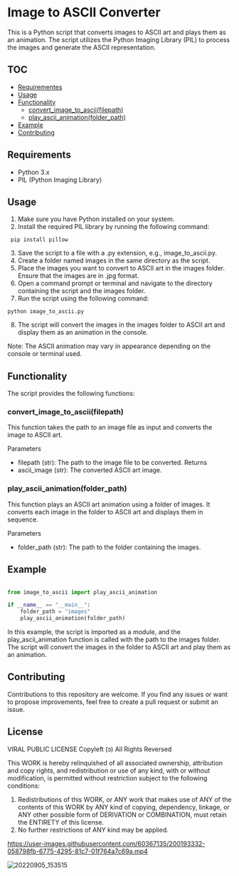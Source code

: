 # Image to ASCII Converter

This is a Python script that converts images to ASCII art and plays them as an animation. The script utilizes the Python Imaging Library (PIL) to process the images and generate the ASCII representation.

## TOC
<!--ts-->
   * [Requirementes](#Requirements)
   * [Usage](#Usage)
   * [Functionality](#Functionality)
      * [convert_image_to_ascii(filepath)](#convert_image_to_ascii(filepath))
      * [play_ascii_animation(folder_path)](#play_ascii_animation(folder_path))
   * [Example](#Example)
   * [Contributing](#Contributing)
<!--te-->

## Requirements
- Python 3.x
- PIL (Python Imaging Library)

## Usage
1. Make sure you have Python installed on your system.
2. Install the required PIL library by running the following command:
```
 pip install pillow
```
3. Save the script to a file with a .py extension, e.g., image_to_ascii.py.
4. Create a folder named images in the same directory as the script.
5. Place the images you want to convert to ASCII art in the images folder. Ensure that the images are in .jpg format.
6. Open a command prompt or terminal and navigate to the directory containing the script and the images folder.
7. Run the script using the following command:
```
python image_to_ascii.py
```
8. The script will convert the images in the images folder to ASCII art and display them as an animation in the console.

Note: The ASCII animation may vary in appearance depending on the console or terminal used.

## Functionality

The script provides the following functions:

### convert_image_to_ascii(filepath)
This function takes the path to an image file as input and converts the image to ASCII art.

Parameters
- filepath (str): The path to the image file to be converted.
Returns
- ascii_image (str): The converted ASCII art image.

### play_ascii_animation(folder_path)

This function plays an ASCII art animation using a folder of images. It converts each image in the folder to ASCII art and displays them in sequence.

Parameters
- folder_path (str): The path to the folder containing the images.

## Example

```python

from image_to_ascii import play_ascii_animation

if __name__ == "__main__":
    folder_path = "images"
    play_ascii_animation(folder_path)

```
In this example, the script is imported as a module, and the play_ascii_animation function is called with the path to the images folder. The script will convert the images in the folder to ASCII art and play them as an animation.

## Contributing
Contributions to this repository are welcome. If you find any issues or want to propose improvements, feel free to create a pull request or submit an issue.


## License
VIRAL PUBLIC LICENSE
Copyleft (ɔ) All Rights Reversed

This WORK is hereby relinquished of all associated ownership, attribution and copy rights, and redistribution or use of any kind, with or without modification, is permitted without restriction subject to the following conditions:

1. Redistributions of this WORK, or ANY work that makes use of ANY of the contents of this WORK by ANY kind of copying, dependency, linkage, or ANY other possible form of DERIVATION or COMBINATION, must retain the ENTIRETY of this license.
2. No further restrictions of ANY kind may be applied.



https://user-images.githubusercontent.com/60367135/200193332-058798fb-6775-4295-81c7-01f764a7c69a.mp4

![20220905_153515](https://user-images.githubusercontent.com/60367135/200193368-dc2675c5-15b1-40dc-993a-2855636d33e6.jpg)
